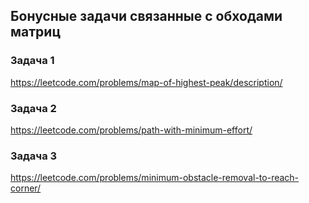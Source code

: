 ## Бонусные задачи связанные с обходами матриц

### Задача 1
https://leetcode.com/problems/map-of-highest-peak/description/

### Задача 2
https://leetcode.com/problems/path-with-minimum-effort/

### Задача 3
https://leetcode.com/problems/minimum-obstacle-removal-to-reach-corner/
